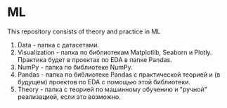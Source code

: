 # ML
This repository consists of theory and practice in ML

1. Data - папка с датасетами.
2. Visualization - папка по библиотекам Matplotlib, Seaborn и Plotly. Практика будет в проектах по EDA в папке Pandas.
3. NumPy - папка по библиотеке NumPy.
4. Pandas - папка по библиотеке Pandas с практической теорией и (в будущем) проектов по EDA с помощью этой библиотеки.
5. Theory - папка с теорией по машинному обучению и "ручной" реализацией, если это возможно.